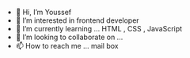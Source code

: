 - 👋 Hi, I’m Youssef
- 👀 I’m interested in  frontend developer
- 🌱 I’m currently learning ... HTML , CSS , JavaScript 
- 💞️ I’m looking to collaborate on ...
- 📫 How to reach me ... mail box

<!---
Jox225/Jox225 is a ✨ special ✨ repository because its `README.md` (this file) appears on your GitHub profile.
You can click the Preview link to take a look at your changes.
--->
